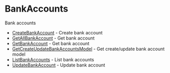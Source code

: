 # BankAccounts

Bank accounts


* [CreateBankAccount](createbankaccount.md) - Create bank account
* [GetAllBankAccount](getallbankaccount.md) - Get bank account
* [GetBankAccount](getbankaccount.md) - Get bank account
* [GetCreateUpdateBankAccountsModel](getcreateupdatebankaccountsmodel.md) - Get create/update bank account model
* [ListBankAccounts](listbankaccounts.md) - List bank accounts
* [UpdateBankAccount](updatebankaccount.md) - Update bank account